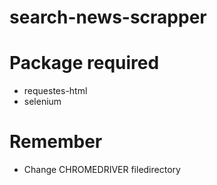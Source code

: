 # search-news-scrapper
 
# Package required
- requestes-html
- selenium

# Remember
- Change CHROMEDRIVER filedirectory

